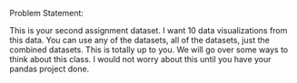 
Problem Statement:

This is your second assignment dataset.  I want 10 data visualizations from this data.  You can use any of the datasets, all of the datasets, just the combined datasets.  This is totally up to you.  We will go over some ways to think about this class. I would not worry about this until you have your pandas project done.


